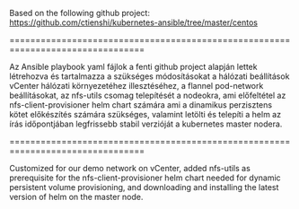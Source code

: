 Based on the following github project:
https://github.com/ctienshi/kubernetes-ansible/tree/master/centos

================================================================================

Az Ansible playbook yaml fájlok a fenti github project alapján lettek létrehozva
és tartalmazza a szükséges módosításokat a hálózati beállítások vCenter hálózati környezetéhez illesztéséhez, a flannel pod-network beállításokat, az nfs-utils csomag telepítését a nodeokra, ami előfeltétel az nfs-client-provisioner helm chart számára ami a dinamikus perzisztens kötet előkészítés számára szükséges, valamint
letölti és telepíti a helm az írás időpontjában legfrissebb stabil verzióját a
kubernetes master nodera.

================================================================================

Customized for our demo network on vCenter, added nfs-utils as prerequisite for the nfs-client-provisioner helm chart needed for dynamic persistent volume provisioning, and downloading and installing the latest version of helm on the master node.
